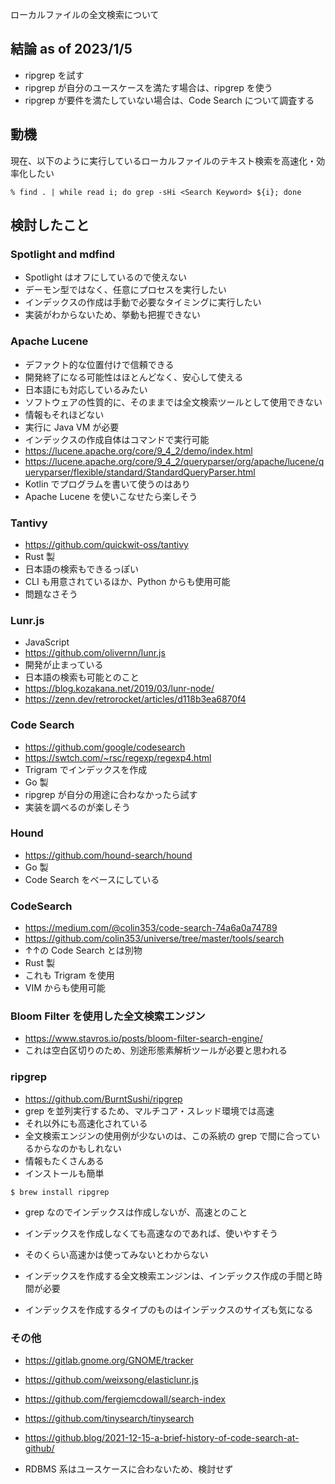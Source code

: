 
ローカルファイルの全文検索について

## 結論 as of 2023/1/5
- ripgrep を試す
- ripgrep が自分のユースケースを満たす場合は、ripgrep を使う
- ripgrep が要件を満たしていない場合は、Code Search について調査する

## 動機

現在、以下のように実行しているローカルファイルのテキスト検索を高速化・効率化したい

````
% find . | while read i; do grep -sHi <Search Keyword> ${i}; done
````

## 検討したこと

### Spotlight and mdfind
- Spotlight はオフにしているので使えない
- デーモン型ではなく、任意にプロセスを実行したい
- インデックスの作成は手動で必要なタイミングに実行したい
- 実装がわからないため、挙動も把握できない

### Apache Lucene
- デファクト的な位置付けで信頼できる
- 開発終了になる可能性はほとんどなく、安心して使える
- 日本語にも対応しているみたい
- ソフトウェアの性質的に、そのままでは全文検索ツールとして使用できない
- 情報もそれほどない
- 実行に Java VM が必要
- インデックスの作成自体はコマンドで実行可能
- https://lucene.apache.org/core/9_4_2/demo/index.html
- https://lucene.apache.org/core/9_4_2/queryparser/org/apache/lucene/queryparser/flexible/standard/StandardQueryParser.html
- Kotlin でプログラムを書いて使うのはあり
- Apache Lucene を使いこなせたら楽しそう

### Tantivy
- https://github.com/quickwit-oss/tantivy
- Rust 製
- 日本語の検索もできるっぽい
- CLI も用意されているほか、Python からも使用可能
- 問題なさそう

### Lunr.js
- JavaScript
- https://github.com/olivernn/lunr.js
- 開発が止まっている
- 日本語の検索も可能とのこと
- https://blog.kozakana.net/2019/03/lunr-node/
- https://zenn.dev/retrorocket/articles/d118b3ea6870f4

### Code Search
- https://github.com/google/codesearch
- https://swtch.com/~rsc/regexp/regexp4.html
- Trigram でインデックスを作成
- Go 製
- ripgrep が自分の用途に合わなかったら試す
- 実装を調べるのが楽しそう

### Hound
- https://github.com/hound-search/hound
- Go 製
- Code Search をベースにしている

### CodeSearch
- https://medium.com/@colin353/code-search-74a6a0a74789
- https://github.com/colin353/universe/tree/master/tools/search
- ↑↑の Code Search とは別物
- Rust 製
- これも Trigram を使用
- VIM からも使用可能

### Bloom Filter を使用した全文検索エンジン
- https://www.stavros.io/posts/bloom-filter-search-engine/
- これは空白区切りのため、別途形態素解析ツールが必要と思われる

### ripgrep
- https://github.com/BurntSushi/ripgrep
- grep を並列実行するため、マルチコア・スレッド環境では高速
- それ以外にも高速化されている
- 全文検索エンジンの使用例が少ないのは、この系統の grep で間に合っているからなのかもしれない
- 情報もたくさんある
- インストールも簡単

````
$ brew install ripgrep
````

- grep なのでインデックスは作成しないが、高速とのこと
- インデックスを作成しなくても高速なのであれば、使いやすそう
- そのくらい高速かは使ってみないとわからない

- インデックスを作成する全文検索エンジンは、インデックス作成の手間と時間が必要
- インデックスを作成するタイプのものはインデックスのサイズも気になる

### その他
- https://gitlab.gnome.org/GNOME/tracker
- https://github.com/weixsong/elasticlunr.js
- https://github.com/fergiemcdowall/search-index
- https://github.com/tinysearch/tinysearch
- https://github.blog/2021-12-15-a-brief-history-of-code-search-at-github/

- RDBMS 系はユースケースに合わないため、検討せず

